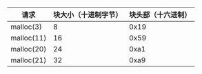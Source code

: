 |请求|块大小（十进制字节）|块头部（十六进制）|
|---|---|---|
|malloc(3)|8|0x19|
|malloc(11)|16|0x59|
|malloc(20)|24|0xa1|
|malloc(21)|32|0xa9|